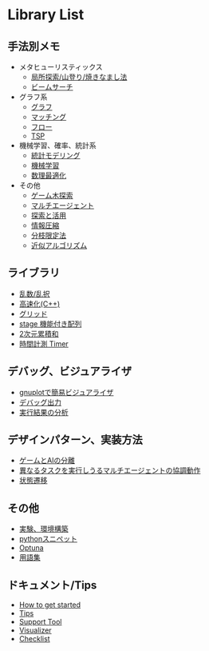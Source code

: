 # Library List

## 手法別メモ

- メタヒューリスティックス
  - [局所探索/山登り/焼きなまし法](./sa.md)
  - [ビームサーチ](./beam_search.md)
- グラフ系
  - [グラフ](./graph.md)
  - [マッチング](./matching.md)
  - [フロー](./flow.md)
  - [TSP](./tsp.md)
- 機械学習、確率、統計系
  - [統計モデリング](./stats_modeling.md)
  - [機械学習](./ml.md)
  - [数理最適化](./math_opt.md)
- その他
  - [ゲーム木探索](./game_tree.md)
  - [マルチエージェント](./multi_agent.md)
  - [探索と活用](./exp2.md)
  - [情報圧縮](./compress.md)
  - [分枝限定法](./branch_and_bound.md)
  - [近似アルゴリズム](./approx_algo.md)

## ライブラリ

- [乱数/乱択](./random.md)
- [高速化(C++)](./speedup.md)
- [グリッド](./grid.md)
- [stage 機能付き配列](./stage_array.md)
- [2次元累積和](./summed_area_table.md)
- [時間計測 Timer](./timer.md)

## デバッグ、ビジュアライザ

- [gnuplotで簡易ビジュアライザ](./gnuplot.md)
- [デバッグ出力](./debug_print.md)
- [実行結果の分析](./result_analy.md)

## デザインパターン、実装方法

- [ゲームとAIの分離](./design_patterns/gameai.md)
- [異なるタスクを実行しうるマルチエージェントの協調動作](./design_patterns/multiagent.md)
- [状態遷移](./design_patterns/transition.md)

## その他

- [実験、環境構築](./experiments.md)
- [pythonスニペット](./python_snippet.md)
- [Optuna](./optuna.md)
- [用語集](./glossary.md)

## ドキュメント/Tips

- [How to get started](../Docs/how_to_get_started.md)
- [Tips](../Docs/tips.md)
- [Support Tool](../Docs/support_tool.md)
- [Visualizer](../Docs/visualizer.md)
- [Checklist](../Docs/checklist.md)
